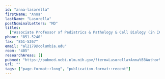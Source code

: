 ```yaml
---
id: "anna-lasorella"
firstName: "Anna"
lastName: "Lasorella"
postNominalLetters: "MD"
titles:
  ["Associate Professor of Pediatrics & Pathology & Cell Biology (in ICG)"]
phone: "851-5240"
fax: "851-5267"
email: "al2179@columbia.edu"
room: "405"
researchAreas: []
pubmed: "https://pubmed.ncbi.nlm.nih.gov/?term=Lasorella+Anna%5BAuthor%5D&sort=pubdate"
url: ""
tags: ["page-format::long", "publication-format::recent"]
---
```

